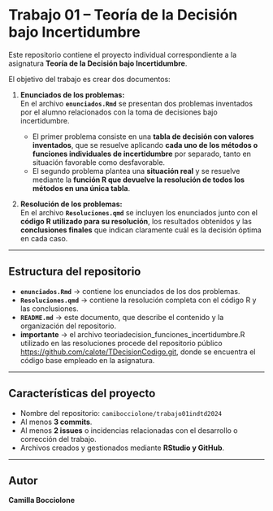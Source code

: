 # Trabajo 01 – Teoría de la Decisión bajo Incertidumbre

Este repositorio contiene el proyecto individual correspondiente a la asignatura **Teoría de la Decisión bajo Incertidumbre**.

El objetivo del trabajo es crear dos documentos:

1. **Enunciados de los problemas:**  
   En el archivo **`enunciados.Rmd`** se presentan dos problemas inventados por el alumno relacionados con la toma de decisiones bajo incertidumbre.  
   - El primer problema consiste en una **tabla de decisión con valores inventados**, que se resuelve aplicando **cada uno de los métodos o funciones individuales de incertidumbre** por separado, tanto en situación favorable como desfavorable.  
   - El segundo problema plantea una **situación real** y se resuelve mediante la **función R que devuelve la resolución de todos los métodos en una única tabla**.

2. **Resolución de los problemas:**  
   En el archivo **`Resoluciones.qmd`** se incluyen los enunciados junto con el **código R utilizado para su resolución**, los resultados obtenidos y las **conclusiones finales** que indican claramente cuál es la decisión óptima en cada caso.

---

## Estructura del repositorio

- **`enunciados.Rmd`** → contiene los enunciados de los dos problemas.  
- **`Resoluciones.qmd`** → contiene la resolución completa con el código R y las conclusiones.  
- **`README.md`** → este documento, que describe el contenido y la organización del repositorio.
- **importante** → el archivo teoriadecision_funciones_incertidumbre.R utilizado en las resoluciones procede del repositorio público https://github.com/calote/TDecisionCodigo.git, donde se encuentra el código base empleado en la asignatura.

---

## Características del proyecto

- Nombre del repositorio: `camibocciolone/trabajo01indtd2024`  
- Al menos **3 commits**.  
- Al menos **2 issues** o incidencias relacionadas con el desarrollo o corrección del trabajo.  
- Archivos creados y gestionados mediante **RStudio y GitHub**.

---

## Autor

**Camilla Bocciolone**
